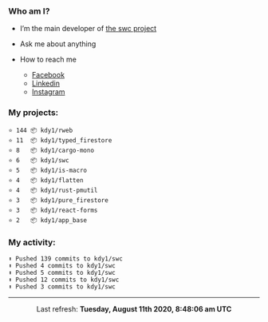 ### Who am I?

- I’m the main developer of [the swc project](https://github.com/swc-project/swc)

- Ask me about anything

- How to reach me
  - [Facebook](https://www.facebook.com/profile.php?id=100024888122318)
  - [Linkedin](https://www.linkedin.com/in/kdy1/)
  - [Instagram](https://www.instagram.com/kdy1123/)

### My projects:

```
⭐️ 144 📦 kdy1/rweb
⭐️ 11  📦 kdy1/typed_firestore
⭐️ 8   📦 kdy1/cargo-mono
⭐️ 6   📦 kdy1/swc
⭐️ 5   📦 kdy1/is-macro
⭐️ 4   📦 kdy1/flatten
⭐️ 4   📦 kdy1/rust-pmutil
⭐️ 3   📦 kdy1/pure_firestore
⭐️ 3   📦 kdy1/react-forms
⭐️ 2   📦 kdy1/app_base
```

### My activity:

```
⬆️ Pushed 139 commits to kdy1/swc
⬆️ Pushed 4 commits to kdy1/swc
⬆️ Pushed 5 commits to kdy1/swc
⬆️ Pushed 12 commits to kdy1/swc
⬆️ Pushed 3 commits to kdy1/swc
```

------------
<p align="center">Last refresh: <b>Tuesday, August 11th 2020, 8:48:06 am UTC</b></p>